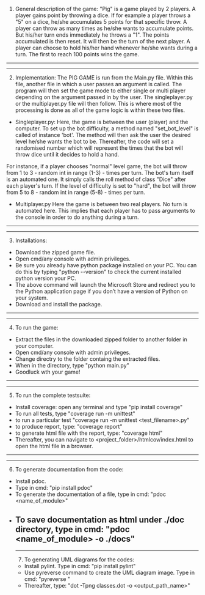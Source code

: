  1. General description of the game:
"Pig" is a game played by 2 players. A player gains point by throwing a dice.
If for example a player throws a "5" on a dice, he/she accumulates 5 points for that specific throw.
A player can throw as many times as he/she wants to accumulate points.
But his/her turn ends immediately he throws a "1". The points accumulated is then reset.
It will then be the turn of the next player.
A player can choose to hold his/her hand whenever he/she wants during a turn.
The first to reach 100 points wins the game.
-----------------------------------------------------------------------------------------------------------------------------
-----------------------------------------------------------------------------------------------------------------------------
2. Implementation:
The PIG GAME is run from the Main.py file. Within this file, another file in which a user passes an argument is called. The program will then set the game mode to either single or multi player depending on the argument passed in by the user.
The singleplayer.py or the multiplayer.py file will then follow. This is where most of the processing is done as all of the game logic is within these two files.

- Singleplayer.py:
Here, the game is between the user (player) and the computer.
To set up the bot difficulty, a method named "set_bot_level" is called of instance 'bot'.
The method will then ask the user the desired level he/she wants the bot to be.
Thereafter, the code will set a randomised number which will represent the times that the bot will throw dice until it decides to hold a hand.

For instance, if a player chooses "normal" level game, the bot will throw from 1 to 3 - random int in range (1-3) - times per turn.
The bot's turn itself is an automated one. It simply calls the roll method of class "Dice" after each player's turn.
If the level of difficulty is set to "hard", the bot will throw from 5 to 8 - random int in range (5-8) - times per turn.

- Multiplayer.py
 Here the game is between two real players.
 No turn is automated here. This implies that each player has to pass arguments to the console in order to do anything during a turn.
-----------------------------------------------------------------------------------------------------------------------------
-----------------------------------------------------------------------------------------------------------------------------
3. Installations:
- Download the zipped game file.
- Open cmd/any console with admin privileges.
- Be sure you already have python package installed on your PC.
  You can do this by typing "python --version" to check the current installed python version your PC.
- The above command will launch the Microsoft Store and redirect you to the Python application page 
  if you don’t have a version of Python on your system.
- Download and install the package.
-----------------------------------------------------------------------------------------------------------------------------
-----------------------------------------------------------------------------------------------------------------------------
4. To run the game:
- Extract the files in the downloaded zipped folder to another folder in your computer.
- Open cmd/any console with admin privileges.
- Change directry to the folder containg the extracted files.
- When in the directory, type "python main.py"
- Goodluck wth your game!
-----------------------------------------------------------------------------------------------------------------------------
-----------------------------------------------------------------------------------------------------------------------------
5. To run the complete testsuite:
- Install coverage:
  open any terminal and type
  "pip install coverage"
- To run all tests, type
  "coverage run -m unittest"
- to run a particular test
  "coverage run -m unittest <test_filename>.py"
- to produce report, type:
  "coverage report"
- to generate html file with the report, type:
  "coverage html"
- Thereafter, you can navigate to <project_folder>/htmlcov/index.html to open the html file in a browser.

-----------------------------------------------------------------------------------------------------------------------------
-----------------------------------------------------------------------------------------------------------------------------
6. To generate documentation from the code:
- Install pdoc. 
- Type in cmd:
  "pip install pdoc"
- To generate the documentation of a file, type in cmd:
  "pdoc <name_of_module>"
- To save documentation as html under ./doc directory, type in cmd:
  "pdoc <name_of_module> -o ./docs"
  -----------------------------------------------------------------------------------------------------------------------------
  -----------------------------------------------------------------------------------------------------------------------------
  7. To generating UML diagrams for the codes:
  - Install pylint. Type in cmd:
    "pip install pylint"
  - Use pyreverse command to create the UML diagram image. Type in cmd:
    "pyreverse <name of the file>"
  - Thereafter, type: "dot -Tpng classes.dot -o <output_path_name>"
